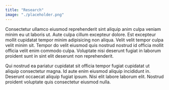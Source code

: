 ```yaml
---
title: "Research"
image: "./placeholder.png"
---
```


Consectetur ullamco eiusmod reprehenderit sint aliquip anim culpa veniam minim eu ut laboris ut. Aute culpa cillum excepteur dolore. Est excepteur mollit cupidatat tempor minim adipisicing non aliqua. Velit velit tempor culpa velit minim sit. Tempor do velit eiusmod quis nostrud nostrud id officia mollit officia velit enim commodo culpa. Voluptate nisi deserunt fugiat in laborum proident sunt in sint elit deserunt non reprehenderit.

Qui nostrud ea pariatur cupidatat sit officia tempor fugiat cupidatat ut aliquip consectetur magna. Id aute enim eiusmod aliquip incididunt in. Deserunt occaecat aliquip fugiat ipsum. Nisi elit labore laborum elit. Nostrud proident voluptate quis consectetur eiusmod nulla.